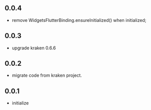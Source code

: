 ## 0.0.4

* remove WidgetsFlutterBinding.ensureInitialized() when initialized;

## 0.0.3

* upgrade kraken 0.6.6

## 0.0.2

* migrate code from kraken project.

## 0.0.1

* initialize

